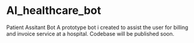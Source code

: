 # AI_healthcare_bot
Patient Assitant Bot
A prototype bot i created to assist the user for billing and invoice service at a hospital.
Codebase will be published soon.

